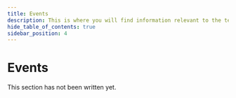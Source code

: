```yaml
---
title: Events
description: This is where you will find information relevant to the text editor.
hide_table_of_contents: true
sidebar_position: 4
---
```


# Events

This section has not been written yet.
